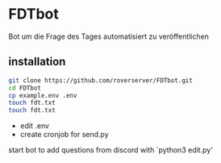 # FDTbot

Bot um die Frage des Tages automatisiert zu veröffentlichen

## installation

```bash
git clone https://github.com/roverserver/FDTbot.git
cd FDTbot
cp example.env .env
touch fdt.txt
touch fdt.txt
```

- edit .env
- create cronjob for send.py

start bot to add questions from discord with `python3 edit.py'
